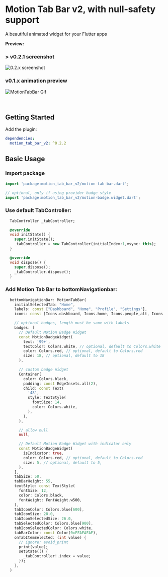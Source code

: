 # Motion Tab Bar v2, with null-safety support

A beautiful animated widget for your Flutter apps

**Preview:**

### > v0.2.1 screenshot

![0.2.x screenshot](https://github.com/kimmanwky/Motion-Tab-Bar/blob/master/screenshot2.png?raw=true)

### v0.1.x animation preview

![MotionTabBar Gif](https://github.com/therezacuet/Motion-Tab-Bar/blob/master/motiontabbar.gif?raw=true)

<br>

## Getting Started

Add the plugin:

```yaml
dependencies:
  motion_tab_bar_v2: ^0.2.2
```

## Basic Usage

### Import package

```dart
import 'package:motion_tab_bar_v2/motion-tab-bar.dart';

// optional, only if using provider badge style
import 'package:motion_tab_bar_v2/motion-badge.widget.dart';
```

### Use default TabController:

```dart
  TabController _tabController;

  @override
  void initState() {
    super.initState();
    _tabController = new TabController(initialIndex:1,vsync: this);
  }

  @override
  void dispose() {
    super.dispose();
    _tabController.dispose();
  }
```

### Add Motion Tab Bar to bottomNavigationbar:

```dart
  bottomNavigationBar: MotionTabBar(
    initialSelectedTab: "Home",
    labels: const ["Dashboard", "Home", "Profile", "Settings"],
    icons: const [Icons.dashboard, Icons.home, Icons.people_alt, Icons.settings],

    // optional badges, length must be same with labels
    badges: [
      // Default Motion Badge Widget
      const MotionBadgeWidget(
        text: '99+',
        textColor: Colors.white, // optional, default to Colors.white
        color: Colors.red, // optional, default to Colors.red
        size: 18, // optional, default to 18
      ),

      // custom badge Widget
      Container(
        color: Colors.black,
        padding: const EdgeInsets.all(2),
        child: const Text(
          '48',
          style: TextStyle(
            fontSize: 14,
            color: Colors.white,
          ),
        ),
      ),

      // allow null
      null,

      // Default Motion Badge Widget with indicator only
      const MotionBadgeWidget(
        isIndicator: true,
        color: Colors.red, // optional, default to Colors.red
        size: 5, // optional, default to 5,
      ),
    ],
    tabSize: 50,
    tabBarHeight: 55,
    textStyle: const TextStyle(
      fontSize: 12,
      color: Colors.black,
      fontWeight: FontWeight.w500,
    ),
    tabIconColor: Colors.blue[600],
    tabIconSize: 28.0,
    tabIconSelectedSize: 26.0,
    tabSelectedColor: Colors.blue[900],
    tabIconSelectedColor: Colors.white,
    tabBarColor: const Color(0xFFAFAFAF),
    onTabItemSelected: (int value) {
      // ignore: avoid_print
      print(value);
      setState(() {
        _tabController!.index = value;
      });
    },
  )
```
